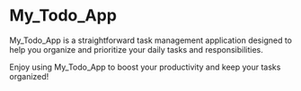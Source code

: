 # My_Todo_App

My_Todo_App is a straightforward task management application designed to help you 
organize and prioritize your daily tasks and responsibilities.

Enjoy using My_Todo_App to boost your productivity and keep your tasks organized!